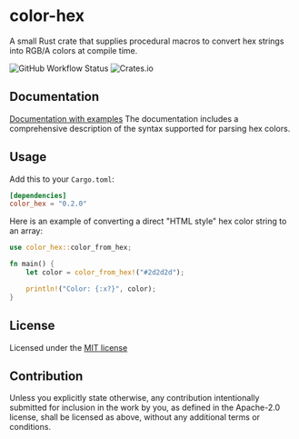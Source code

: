 # color-hex
A small Rust crate that supplies procedural macros to convert hex strings into RGB/A colors at compile time.

![GitHub Workflow Status](https://img.shields.io/github/workflow/status/newcomb-luke/color-hex/Rust%20CI)
![Crates.io](https://img.shields.io/crates/v/color-hex)

## Documentation

[Documentation with examples](https://docs.rs/color-hex) The documentation includes a comprehensive description of the syntax supported for parsing hex colors.

## Usage

Add this to your `Cargo.toml`:

```toml
[dependencies]
color_hex = "0.2.0"
```

Here is an example of converting a direct "HTML style" hex color string to an array:

```Rust
use color_hex::color_from_hex;

fn main() {
    let color = color_from_hex!("#2d2d2d");

    println!("Color: {:x?}", color);
}
```

## License

Licensed under the [MIT license](http://opensource.org/licenses/MIT)

## Contribution

Unless you explicitly state otherwise, any contribution intentionally submitted for inclusion in the work by you, as defined in the Apache-2.0 license,
shall be licensed as above, without any additional terms or conditions.
